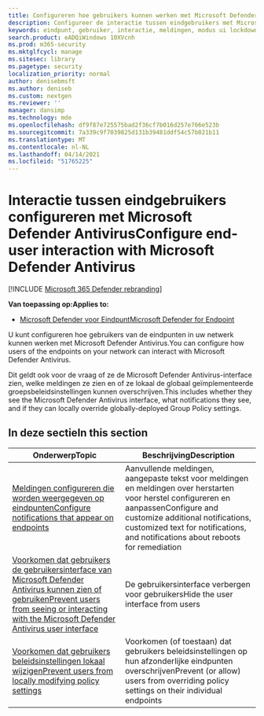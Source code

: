 ```yaml
---
title: Configureren hoe gebruikers kunnen werken met Microsoft Defender AV
description: Configureer de interactie tussen eindgebruikers met Microsoft Defender AV, welke meldingen ze zien en of ze de instellingen kunnen overschrijven.
keywords: eindpunt, gebruiker, interactie, meldingen, modus ui lockdown, headless mode, hide interface
search.product: eADQiWindows 10XVcnh
ms.prod: m365-security
ms.mktglfcycl: manage
ms.sitesec: library
ms.pagetype: security
localization_priority: normal
author: denisebmsft
ms.author: deniseb
ms.custom: nextgen
ms.reviewer: ''
manager: dansimp
ms.technology: mde
ms.openlocfilehash: df9f87e725575bad2f36cf7b016d257e766e523b
ms.sourcegitcommit: 7a339c9f7039825d131b39481ddf54c57b021b11
ms.translationtype: MT
ms.contentlocale: nl-NL
ms.lasthandoff: 04/14/2021
ms.locfileid: "51765225"
---
```

# <a name="configure-end-user-interaction-with-microsoft-defender-antivirus"></a><span data-ttu-id="97d2e-104">Interactie tussen eindgebruikers configureren met Microsoft Defender Antivirus</span><span class="sxs-lookup"><span data-stu-id="97d2e-104">Configure end-user interaction with Microsoft Defender Antivirus</span></span>

[!INCLUDE [Microsoft 365 Defender rebranding](../../includes/microsoft-defender.md)]


<span data-ttu-id="97d2e-105">**Van toepassing op:**</span><span class="sxs-lookup"><span data-stu-id="97d2e-105">**Applies to:**</span></span>

- [<span data-ttu-id="97d2e-106">Microsoft Defender voor Eindpunt</span><span class="sxs-lookup"><span data-stu-id="97d2e-106">Microsoft Defender for Endpoint</span></span>](/microsoft-365/security/defender-endpoint/)

<span data-ttu-id="97d2e-107">U kunt configureren hoe gebruikers van de eindpunten in uw netwerk kunnen werken met Microsoft Defender Antivirus.</span><span class="sxs-lookup"><span data-stu-id="97d2e-107">You can configure how users of the endpoints on your network can interact with Microsoft Defender Antivirus.</span></span>

<span data-ttu-id="97d2e-108">Dit geldt ook voor de vraag of ze de Microsoft Defender Antivirus-interface zien, welke meldingen ze zien en of ze lokaal de globaal geïmplementeerde groepsbeleidsinstellingen kunnen overschrijven.</span><span class="sxs-lookup"><span data-stu-id="97d2e-108">This includes whether they see the Microsoft Defender Antivirus interface, what notifications they see, and if they can locally override globally-deployed Group Policy settings.</span></span>

## <a name="in-this-section"></a><span data-ttu-id="97d2e-109">In deze sectie</span><span class="sxs-lookup"><span data-stu-id="97d2e-109">In this section</span></span>

<span data-ttu-id="97d2e-110">Onderwerp</span><span class="sxs-lookup"><span data-stu-id="97d2e-110">Topic</span></span> | <span data-ttu-id="97d2e-111">Beschrijving</span><span class="sxs-lookup"><span data-stu-id="97d2e-111">Description</span></span> 
---|---
[<span data-ttu-id="97d2e-112">Meldingen configureren die worden weergegeven op eindpunten</span><span class="sxs-lookup"><span data-stu-id="97d2e-112">Configure notifications that appear on endpoints</span></span>](configure-notifications-microsoft-defender-antivirus.md) | <span data-ttu-id="97d2e-113">Aanvullende meldingen, aangepaste tekst voor meldingen en meldingen over herstarten voor herstel configureren en aanpassen</span><span class="sxs-lookup"><span data-stu-id="97d2e-113">Configure and customize additional notifications, customized text for notifications, and notifications about reboots for remediation</span></span>
[<span data-ttu-id="97d2e-114">Voorkomen dat gebruikers de gebruikersinterface van Microsoft Defender Antivirus kunnen zien of gebruiken</span><span class="sxs-lookup"><span data-stu-id="97d2e-114">Prevent users from seeing or interacting with the Microsoft Defender Antivirus user interface</span></span>](prevent-end-user-interaction-microsoft-defender-antivirus.md) | <span data-ttu-id="97d2e-115">De gebruikersinterface verbergen voor gebruikers</span><span class="sxs-lookup"><span data-stu-id="97d2e-115">Hide the user interface from users</span></span>
[<span data-ttu-id="97d2e-116">Voorkomen dat gebruikers beleidsinstellingen lokaal wijzigen</span><span class="sxs-lookup"><span data-stu-id="97d2e-116">Prevent users from locally modifying policy settings</span></span>](configure-local-policy-overrides-microsoft-defender-antivirus.md) | <span data-ttu-id="97d2e-117">Voorkomen (of toestaan) dat gebruikers beleidsinstellingen op hun afzonderlijke eindpunten overschrijven</span><span class="sxs-lookup"><span data-stu-id="97d2e-117">Prevent (or allow) users from overriding policy settings on their individual endpoints</span></span>